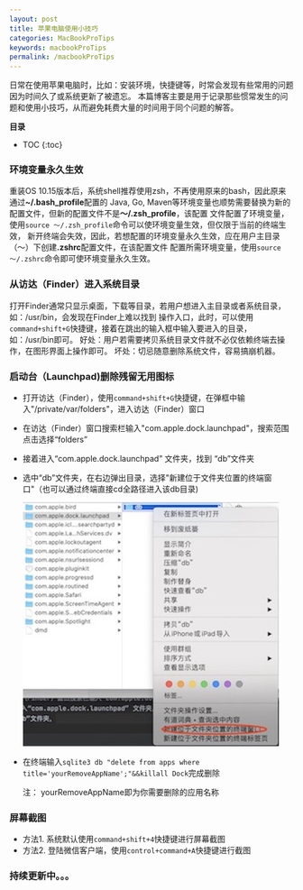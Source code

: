 ```yaml
---
layout: post
title: 苹果电脑使用小技巧
categories: MacBookProTips
keywords: macbookProTips
permalink: /macbookProTips
---
```


日常在使用苹果电脑时，比如：安装环境，快捷键等，时常会发现有些常用的问题因为时间久了或系统更新了被遗忘。
本篇博客主要是用于记录那些惯常发生的问题和使用小技巧，从而避免耗费大量的时间用于同个问题的解答。

**目录**

* TOC
{:toc}

### 环境变量永久生效
重装OS 10.15版本后，系统shell推荐使用zsh，不再使用原来的bash，因此原来通过<b>~/.bash_profile</b>配置的
Java, Go, Maven等环境变量也顺势需要替换为新的配置文件，但新的配置文件不是<b>～/.zsh_profile</b>，该配置
文件配置了环境变量，使用`source ～/.zsh_profile`命令可以使环境变量生效，但仅限于当前的终端生效，
新开终端会失效，因此，若想配置的环境变量永久生效，应在用户主目录（～）下创建<b>.zshrc</b>配置文件，在该配置文件
配置所需环境变量，使用`source ～/.zshrc`命令即可使环境变量永久生效。

### 从访达（Finder）进入系统目录
打开Finder通常只显示桌面，下载等目录，若用户想进入主目录或者系统目录，如：/usr/bin，会发现在Finder上难以找到
操作入口，此时，可以使用`command+shift+G`快捷键，接着在跳出的输入框中输入要进入的目录，如：/usr/bin即可。
好处：用户若需要拷贝系统目录文件就不必仅依赖终端去操作，在图形界面上操作即可。
坏处：切忌随意删除系统文件，容易搞崩机器。

### 启动台（Launchpad)删除残留无用图标
- 打开访达（Finder），使用`command+shift+G`快捷键，在弹框中输入"/private/var/folders"，进入访达（Finder）窗口
- 在访达（Finder）窗口搜索栏输入"com.apple.dock.launchpad"，搜索范围点击选择“folders”
- 接着进入“com.apple.dock.launchpad” 文件夹，找到 “db”文件夹
- 选中“db”文件夹，在右边弹出目录，选择"新建位于文件夹位置的终端窗口"（也可以通过终端直接cd全路径进入该db目录)

  ![打开指定位置终端窗口](/images/posts/macbookProTips/open_terminal.jpg "打开指定位置终端窗口")
- 在终端输入`sqlite3 db "delete from apps where title='yourRemoveAppName';"&&killall Dock`完成删除

  注： yourRemoveAppName即为你需要删除的应用名称

### 屏幕截图
- 方法1. 系统默认使用`command+shift+4`快捷键进行屏幕截图
- 方法2. 登陆微信客户端，使用`control+command+A`快捷键进行截图

### 持续更新中。。。

